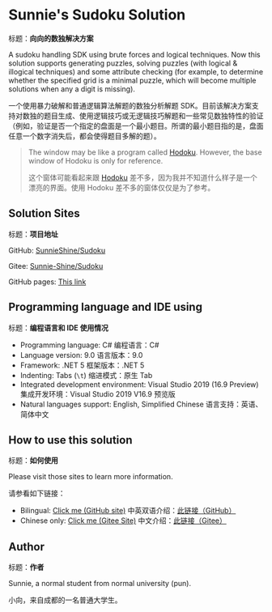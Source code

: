 # Sunnie's Sudoku Solution

标题：**向向的数独解决方案**

A sudoku handling SDK using brute forces and logical techniques. Now this solution supports generating puzzles, solving puzzles (with logical & illogical techniques) and some attribute checking (for example, to determine whether the specified grid is a minimal puzzle, which will become multiple solutions when any a digit is missing).

一个使用暴力破解和普通逻辑算法解题的数独分析解题 SDK。目前该解决方案支持对数独的题目生成、使用逻辑技巧或无逻辑技巧解题和一些常见数独特性的验证（例如，验证是否一个指定的盘面是一个最小题目。所谓的最小题目指的是，盘面任意一个数字消失后，都会使得题目多解的题）。

> The window may be like a program called [Hodoku](http://hodoku.sourceforge.net/en/index.php). However, the base window of Hodoku is only for reference.
>
> 这个窗体可能看起来跟 [Hodoku](http://hodoku.sourceforge.net/en/index.php) 差不多，因为我并不知道什么样子是一个漂亮的界面。使用 Hodoku 差不多的窗体仅仅是为了参考。



## Solution Sites

标题：**项目地址**

GitHub: [SunnieShine/Sudoku](https://github.com/SunnieShine/Sudoku)

Gitee: [Sunnie-Shine/Sudoku](https://gitee.com/Sunnie-Shine/Sudoku)

GitHub pages: [This link](https://sunnieshine.github.io/Sudoku/index)



## Programming language and IDE using

标题：**编程语言和 IDE 使用情况**

* Programming language: C#
  编程语言：C#
* Language version: 9.0
  语言版本：9.0
* Framework: .NET 5
  框架版本：.NET 5
* Indenting: Tabs (`\t`)
  缩进模式：原生 Tab
* Integrated development environment: Visual Studio 2019 (16.9 Preview)
  集成开发环境：Visual Studio 2019 V16.9 预览版
* Natural languages support: English, Simplified Chinese
  语言支持：英语、简体中文



## How to use this solution

标题：**如何使用**

Please visit those sites to learn more information.

请参看如下链接：

* Bilingual: [Click me (GitHub site)](https://github.com/SunnieShine/Sudoku/issues/83)
  中英双语介绍：[此链接（GitHub）](https://github.com/SunnieShine/Sudoku/issues/83)
* Chinese only: [Click me (Gitee Site)](https://gitee.com/Sunnie-Shine/Sudoku/issues/I2B1L0)
  中文介绍：[此链接（Gitee）](https://gitee.com/Sunnie-Shine/Sudoku/issues/I2B1L0)



## Author

标题：**作者**

Sunnie, a normal student from normal university (pun).

小向，来自成都的一名普通大学生。

